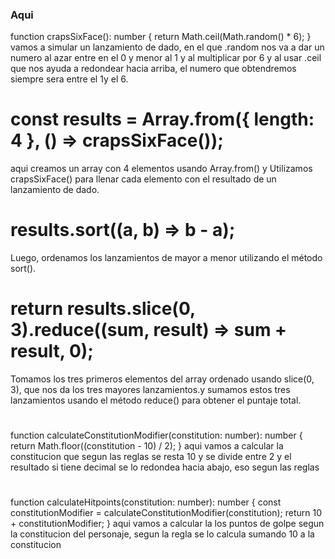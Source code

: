 ### Aqui
function crapsSixFace(): number {
    return Math.ceil(Math.random() * 6);
  }
vamos a simular un lanzamiento de dado, en el que .random nos va a dar un numero al azar entre en el 0 y menor al 1 y al multiplicar por 6 y al usar .ceil que nos ayuda a redondear hacia arriba, el numero que obtendremos siempre sera entre el 1y el 6.
   
   # const results = Array.from({ length: 4 }, () => crapsSixFace());
   aqui creamos un array con 4 elementos usando Array.from()
   y Utilizamos crapsSixFace() para llenar cada elemento con el resultado de un lanzamiento de dado.

  # results.sort((a, b) => b - a); 
Luego, ordenamos los lanzamientos de mayor a menor utilizando el método sort().
   
   # return results.slice(0, 3).reduce((sum, result) => sum + result, 0);

Tomamos los tres primeros elementos del array ordenado usando slice(0, 3), que nos da los tres mayores lanzamientos.y sumamos estos tres lanzamientos usando el método reduce() para obtener el puntaje total.

#
function calculateConstitutionModifier(constitution: number): number {
  return Math.floor((constitution - 10) / 2);
}
 aqui vamos a calcular la constitucion que segun las reglas se resta 10 y se divide entre 2 y el resultado si tiene decimal se lo redondea hacia abajo, eso segun las reglas
#
 function calculateHitpoints(constitution: number): number {
  const constitutionModifier = calculateConstitutionModifier(constitution);
  return 10 + constitutionModifier;
}
aqui vamos a calcular la los puntos de golpe segun la constitucion del personaje, segun la regla se lo calcula sumando 10 a la constitucion